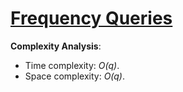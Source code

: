 # [Frequency Queries](https://www.hackerrank.com/challenges/frequency-queries)

__Complexity Analysis__:
* Time complexity: _O(q)_.
* Space complexity: _O(q)_.
